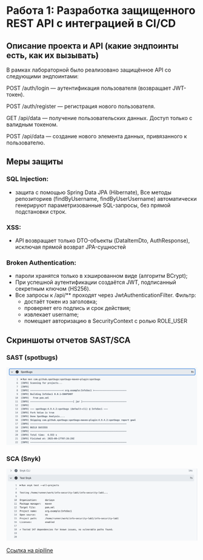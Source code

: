 # Работа 1: Разработка защищенного REST API с интеграцией в CI/CD

## Описание проекта и API (какие эндпоинты есть, как их вызывать)

В рамках лабораторной было реализовано защищённое API со следующими эндпоинтами:

POST /auth/login — аутентификация пользователя (возвращает JWT-токен).

POST /auth/register — регистрация нового пользователя.

GET /api/data — получение пользовательских данных. Доступ только с валидным токеном.

POST /api/data — создание нового элемента данных, привязанного к пользователю.

## Меры защиты

### SQL Injection:

- защита с помощью Spring Data JPA (Hibernate), Все методы репозиториев (findByUsername, findByUserUsername)
  автоматически генерируют параметризованные SQL-запросы, без прямой подстановки строк.

### XSS:

- API возвращает только DTO-объекты (DataItemDto, AuthResponse), исключая прямой возврат JPA-сущностей

### Broken Authentication:

- пароли хранятся только в хэшированном виде (алгоритм BCrypt);
- При успешной аутентификации создаётся JWT, подписанный секретным ключом (HS256).
- Все запросы к /api/** проходят через JwtAuthenticationFilter.
  Фильтр:
    - достаёт токен из заголовка;
    - проверяет его подпись и срок действия;
    - извлекает username;
    - помещает авторизацию в SecurityContext с ролью ROLE_USER

## Скриншоты отчетов SAST/SCA

### SAST (spotbugs)
![img.png](images/img.png)
### SCA (Snyk)
![img_1.png](images/img_1.png)


[Ссылка на pipiline](https://github.com/dariayo/info-security-lab1/actions/runs/17790068700/job/50564907965)